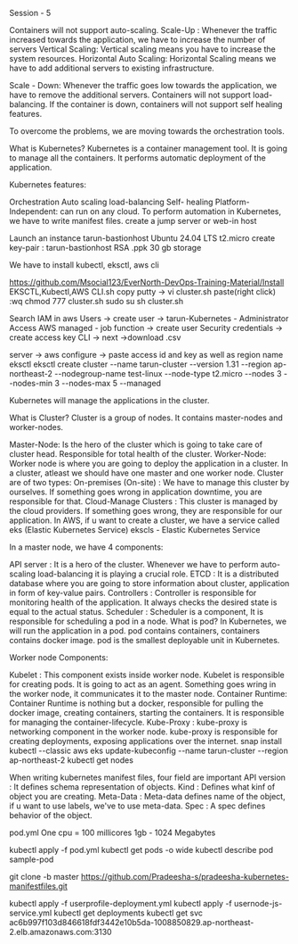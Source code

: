 Session - 5

Containers will not support auto-scaling. Scale-Up : Whenever the traffic increased towards the application, we have to increase the number of servers Vertical Scaling: Vertical scaling means you have to increase the system resources. Horizontal Auto Scaling: Horizontal Scaling means we have to add additional servers to existing infrastructure.

Scale - Down: Whenever the traffic goes low towards the application, we have to remove the additional servers. Containers will not support load-balancing. If the container is down, containers will not support self healing features.

To overcome the problems, we are moving towards the orchestration tools.

What is Kubernetes? Kubernetes is a container management tool. It is going to manage all the containers. It performs automatic deployment of the application.

Kubernetes features:

Orchestration
Auto scaling
load-balancing
Self- healing
Platform-Independent: can run on any cloud.
To perform automation in Kubernetes, we have to write manifest files. create a jump server or web-in host

Launch an instance tarun-bastionhost Ubuntu 24.04 LTS t2.micro create key-pair : tarun-bastionhost RSA .ppk 30 gb storage

We have to install kubectl, eksctl, aws cli

https://github.com/Msocial123/EverNorth-DevOps-Training-Material/Install EKSCTL,Kubectl,AWS CLI.sh copy putty -> vi cluster.sh paste(right click) :wq chmod 777 cluster.sh sudo su sh cluster.sh

Search IAM in aws Users -> create user -> tarun-Kubernetes - Administrator Access AWS managed - job function -> create user Security credentials -> create access key CLI -> next ->download .csv

server -> aws configure -> paste access id and key as well as region name eksctl eksctl create cluster --name tarun-cluster --version 1.31 --region ap-northeast-2 --nodegroup-name test-linux --node-type t2.micro --nodes 3 --nodes-min 3 --nodes-max 5 --managed

Kubernetes will manage the applications in the cluster.

What is Cluster? Cluster is a group of nodes. It contains master-nodes and worker-nodes.

Master-Node: Is the hero of the cluster which is going to take care of cluster head. Responsible for total health of the cluster. Worker-Node: Worker node is where you are going to deploy the application in a cluster. In a cluster, atleast we should have one master and one worker node. Cluster are of two types: On-premises (On-site) : We have to manage this cluster by ourselves. If something goes wrong in application downtime, you are responsible for that. Cloud-Manage Clusters : This cluster is managed by the cloud providers. If something goes wrong, they are responsible for our application. In AWS, if u want to create a cluster, we have a service called eks (Elastic Kubernetes Service) ekscls - Elastic Kubernetes Service

In a master node, we have 4 components:

API server : It is a hero of the cluster. Whenever we have to perform auto-scaling load-balancing it is playing a crucial role.
ETCD : It is a distributed database where you are going to store information about cluster, application in form of key-value pairs.
Controllers : Controller is responsible for monitoring health of the application. It always checks the desired state is equal to the actual status.
Scheduler : Scheduler is a component, It is responsible for scheduling a pod in a node.
What is pod? In Kubernetes, we will run the application in a pod. pod contains containers, containers contains docker image. pod is the smallest deployable unit in Kubernetes.

Worker node Components:

Kubelet : This component exists inside worker node. Kubelet is responsible for creating pods. It is going to act as an agent. Something goes wring in the worker node, it communicates it to the master node.
Container Runtime: Container Runtime is nothing but a docker, responsible for pulling the docker image, creating containers, starting the containers. It is responsible for managing the container-lifecycle.
Kube-Proxy : kube-proxy is networking component in the worker node. kube-proxy is responsible for creating deployments, exposing applications over the internet.
snap install kubectl --classic aws eks update-kubeconfig --name tarun-cluster --region ap-northeast-2 kubectl get nodes

When writing kubernetes manifest files, four field are important API version : It defines schema representation of objects. Kind : Defines what kinf of object you are creating. Meta-Data : Meta-data defines name of the object, if u want to use labels, we've to use meta-data. Spec : A spec defines behavior of the object.

pod.yml One cpu = 100 millicores 1gb - 1024 Megabytes

kubectl apply -f pod.yml kubectl get pods -o wide kubectl describe pod sample-pod

git clone -b master https://github.com/Pradeesha-s/pradeesha-kubernetes-manifestfiles.git

kubectl apply -f userprofile-deployment.yml kubectl apply -f usernode-js-service.yml kubectl get deployments kubectl get svc ac6b997f103d846618fdf3442e10b5da-1008850829.ap-northeast-2.elb.amazonaws.com:3130
